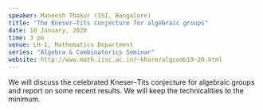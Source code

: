 ```yaml
---
speaker: Maneesh Thakur (ISI, Bangalore)
title: "The Kneser–Tits conjecture for algebraic groups"
date: 10 January, 2020
time: 3 pm
venue: LH-1, Mathematics Department
series: "Algebra & Combinatorics Seminar"
website: http://www.math.iisc.ac.in/~khare/algcomb19-20.html
---
```


We will discuss the celebrated Kneser–Tits conjecture for
algebraic groups and report on some recent results. We will
keep the technicalities to the minimum.
